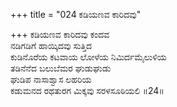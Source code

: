 +++
title = "024 ಕಡಿಯಣವ ಕಾರಿದವು"

+++
ಕಡಿಯಣವ ಕಾರಿದವು ಕಂದವ  
ನಡಿಗಡಿಗೆ ಹಾಯ್ಕಿದವು ಸುತ್ತಿದ  
ಕುಡಿನೊರೆಯ ಕಟವಾಯ ಲೋಳೆಯ ನಿಮಿರ್ದಮೈಲುಳಿಯ  
ತಡಿನೆನೆದ ಬಲುಬೆಮರ ಘುಡುಘುಡು  
ಘುಡಿಪ ನಾಸಾಶ್ವಾಸ ಲಹರಿಯ  
ಕಡುಮನದ ರಥತುರಗ ಮಿಕ್ಕವು ಸರಳಸೂಠಿಯಲಿ    ॥24॥